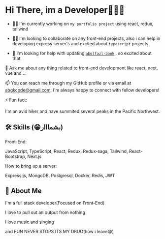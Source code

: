 
# Hi There, im a Developer🤩😶‍🌫️
- 👩‍💻 I'm currently working on `my portfolio project`  using react, redux, tailwind

- 👯‍♀️ I'm looking to collaborate on any front-end projects, also i can help in developing express server's and excited about `typescript` projects.

- 🤔 I'm looking for help with updating [`abolfazl-book`](https://abolfazl-book.vercel.app) , so excited about that

💬 Ask me about any thing related to front-end development like react, next, vue and ...

📫 You can reach me through my GitHub profile or via email at abgkcode@gmail.com. I'm always happy to connect with fellow developers!

⚡️ Fun fact: 

 I'm an avid hiker and have summited several peaks in the Pacific Northwest.


## 🛠 Skills (😁بشمااار)
Front-End:

JavaScript, TypeScript, React, Redux, Redux-saga, Tailwind, React-Bootstrap, Next.js

How to bring up a server:

 Express.js, MongoDB, Postgresql, Docker, Redis, JWT


## 🚀 About Me
I'm a full stack developer(Focused on Front-End)

I love to pull out an output from nothing

I love music and singing

and FUN NEVER STOPS ITS MY DRUG(how i leave😁)

